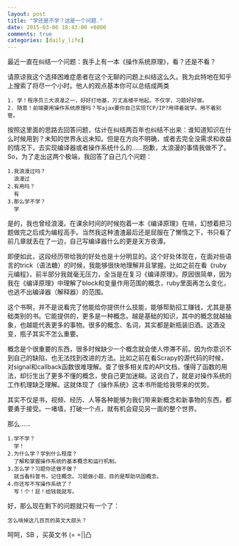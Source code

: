 ```yaml
---
layout: post
title: "学还是不学？这是一个问题."
date: 2015-03-06 18:43:00 +0800
comments: true
categories: [daily_life]
---
```


最近一直在纠结一个问题：我手上有一本《操作系统原理》，看？还是不看？

请原谅我这个选择困难症患者在这个无聊的问题上纠结这么久。我为此特地在知乎上搜索了将尽一个小时。他人的观点基本你可以总结成两类

```
1. 学！程序员三大浪漫之一，好好打地基，万丈高楼平地起。不仅学，习题好好做。
2. 随意！前端要用操作系统原理吗？写ajax要你自己实现TCP/IP?用得着就学。用不着别管。
```

按照这里面的思路去回答问题，估计在纠结两百年也纠结不出来：谁知道知识在什么时候用到？未知的世界永远未知。但是在方向不明确，或者去完全没需求和收益的情况下，去实现编译器或者操作系统什么的……抱歉，太浪漫的事情我做不了。So，为了走出这两个极端，我回答了自己几个问题：

```
1.我浪漫过吗？
  浪漫过
2.有用吗？
  有
3.那么学不学？
  学
```

是的，我也曾经浪漫。在课余时间的时候抱着一本《编译原理》在啃，幻想着把习题做完之后成为编程高手。当然我这种渣渣最后还是屈服在了懒惰之下，书只看了前几章就丢在了一边，自己写编译器什么的更是天方夜谭。

即便如此，这段经历带给我的好处也是十分明显的。这个好处体现在，在面对些语言的trick（语法糖）的时候，我能够很快地理解并且掌握。比如之前在看《ruby元编程》，前半部分我就毫无压力，全当是在复习《编译原理》。原因很简单，因为我在《编译原理》中理解了block和变量作用范围的概念，ruby里面再怎么变化，也逃不出编译器（解释器）的范围。

这个书啊，并不是说看完了他能给你提供什么技能，能够帮助招工赚钱，尤其是基础类别的书。它能提供的，更多是一种概念。越是基础的知识，其中的概念就越抽象，也越能代表更多的事物。很多的概念、名词，其实都是新瓶装旧酒。这酒没变，瓶子其实不怎么重要。

概念是个很重要的东西，很多时候缺少一个概念就会使人停滞不前。因为你意识不到自己的缺陷，也无法找到改进的方法。比如之前在看Scrapy的源代码的时候，对signal和callback函数很难理解。查了很多相关库的API文档，懂得了函数的用法，却衍生出了更多不懂的概念，使自己更加迷糊。这说白了，就是对操作系统的工作机理缺乏理解。这就体现了《操作系统》这本书所能给我带来的优势。

其实不仅是书，视频、经历、人等各种能够为我们带来新概念和新事物的东西，都要勇于接受。一堵墙，打破一个点，就有机会窥见另一面的整个世界。

那么……

```
1.学不学？
  学！
2.为什么学？学到什么程度？
  了解和掌握操作系统的基本概念和运行机制。
3.怎么学？习题你还做不做？
  就当看科普书，记住概念。习题做小题，目的是帮助巩固概念。
4.你还写不写操作系统了？
  写！个！屁！给钱我就写。
```

好，那么现在剩下的问题就只有一个了： 

```
怎么啃掉这几百页的英文大部头？
```
呵呵，SB ，买英文书 (= =||凸
